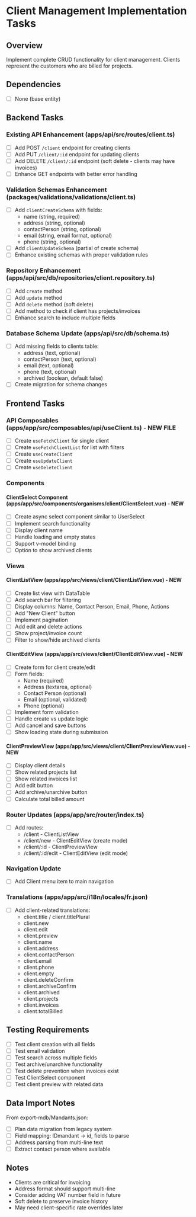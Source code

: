 # Client Management Implementation Tasks

## Overview
Implement complete CRUD functionality for client management. Clients represent the customers who are billed for projects.

## Dependencies
- [ ] None (base entity)

## Backend Tasks

### Existing API Enhancement (apps/api/src/routes/client.ts)
- [ ] Add POST `/client` endpoint for creating clients
- [ ] Add PUT `/client/:id` endpoint for updating clients  
- [ ] Add DELETE `/client/:id` endpoint (soft delete - clients may have invoices)
- [ ] Enhance GET endpoints with better error handling

### Validation Schemas Enhancement (packages/validations/validations/client.ts)
- [ ] Add `clientCreateSchema` with fields:
  - name (string, required)
  - address (string, optional)
  - contactPerson (string, optional)
  - email (string, email format, optional)
  - phone (string, optional)
- [ ] Add `clientUpdateSchema` (partial of create schema)
- [ ] Enhance existing schemas with proper validation rules

### Repository Enhancement (apps/api/src/db/repositories/client.repository.ts)
- [ ] Add `create` method
- [ ] Add `update` method
- [ ] Add `delete` method (soft delete)
- [ ] Add method to check if client has projects/invoices
- [ ] Enhance search to include multiple fields

### Database Schema Update (apps/api/src/db/schema.ts)
- [ ] Add missing fields to clients table:
  - address (text, optional)
  - contactPerson (text, optional)
  - email (text, optional)
  - phone (text, optional)
  - archived (boolean, default false)
- [ ] Create migration for schema changes

## Frontend Tasks

### API Composables (apps/app/src/composables/api/useClient.ts) - NEW FILE
- [ ] Create `useFetchClient` for single client
- [ ] Create `useFetchClientList` for list with filters
- [ ] Create `useCreateClient`
- [ ] Create `useUpdateClient`
- [ ] Create `useDeleteClient`

### Components

#### ClientSelect Component (apps/app/src/components/organisms/client/ClientSelect.vue) - NEW
- [ ] Create async select component similar to UserSelect
- [ ] Implement search functionality
- [ ] Display client name
- [ ] Handle loading and empty states
- [ ] Support v-model binding
- [ ] Option to show archived clients

### Views

#### ClientListView (apps/app/src/views/client/ClientListView.vue) - NEW
- [ ] Create list view with DataTable
- [ ] Add search bar for filtering
- [ ] Display columns: Name, Contact Person, Email, Phone, Actions
- [ ] Add "New Client" button
- [ ] Implement pagination
- [ ] Add edit and delete actions
- [ ] Show project/invoice count
- [ ] Filter to show/hide archived clients

#### ClientEditView (apps/app/src/views/client/ClientEditView.vue) - NEW
- [ ] Create form for client create/edit
- [ ] Form fields:
  - Name (required)
  - Address (textarea, optional)
  - Contact Person (optional)
  - Email (optional, validated)
  - Phone (optional)
- [ ] Implement form validation
- [ ] Handle create vs update logic
- [ ] Add cancel and save buttons
- [ ] Show loading state during submission

#### ClientPreviewView (apps/app/src/views/client/ClientPreviewView.vue) - NEW
- [ ] Display client details
- [ ] Show related projects list
- [ ] Show related invoices list
- [ ] Add edit button
- [ ] Add archive/unarchive button
- [ ] Calculate total billed amount

### Router Updates (apps/app/src/router/index.ts)
- [ ] Add routes:
  - /client - ClientListView
  - /client/new - ClientEditView (create mode)
  - /client/:id - ClientPreviewView
  - /client/:id/edit - ClientEditView (edit mode)

### Navigation Update
- [ ] Add Client menu item to main navigation

### Translations (apps/app/src/i18n/locales/fr.json)
- [ ] Add client-related translations:
  - client.title / client.titlePlural
  - client.new
  - client.edit
  - client.preview
  - client.name
  - client.address
  - client.contactPerson
  - client.email
  - client.phone
  - client.empty
  - client.deleteConfirm
  - client.archiveConfirm
  - client.archived
  - client.projects
  - client.invoices
  - client.totalBilled

## Testing Requirements
- [ ] Test client creation with all fields
- [ ] Test email validation
- [ ] Test search across multiple fields
- [ ] Test archive/unarchive functionality
- [ ] Test delete prevention when invoices exist
- [ ] Test ClientSelect component
- [ ] Test client preview with related data

## Data Import Notes
From export-mdb/Mandants.json:
- [ ] Plan data migration from legacy system
- [ ] Field mapping: IDmandant -> id, fields to parse
- [ ] Address parsing from multi-line text
- [ ] Extract contact person where available

## Notes
- Clients are critical for invoicing
- Address format should support multi-line
- Consider adding VAT number field in future
- Soft delete to preserve invoice history
- May need client-specific rate overrides later